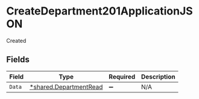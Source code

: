 # CreateDepartment201ApplicationJSON

Created


## Fields

| Field                                                           | Type                                                            | Required                                                        | Description                                                     |
| --------------------------------------------------------------- | --------------------------------------------------------------- | --------------------------------------------------------------- | --------------------------------------------------------------- |
| `Data`                                                          | [*shared.DepartmentRead](../../models/shared/departmentread.md) | :heavy_minus_sign:                                              | N/A                                                             |
